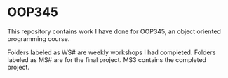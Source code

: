 # OOP345
This repository contains work I have done for OOP345, an object oriented programming course.

Folders labeled as WS# are weekly workshops I had completed.
Folders labeled as MS# are for the final project. MS3 contains the completed project.
